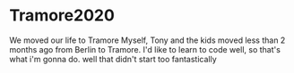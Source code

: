 # Tramore2020
We moved our life to Tramore
Myself, Tony and the kids moved less than 2 months ago from Berlin to Tramore. I'd like to learn to code well, so that's what i'm gonna do.
well that didn't start too fantastically
